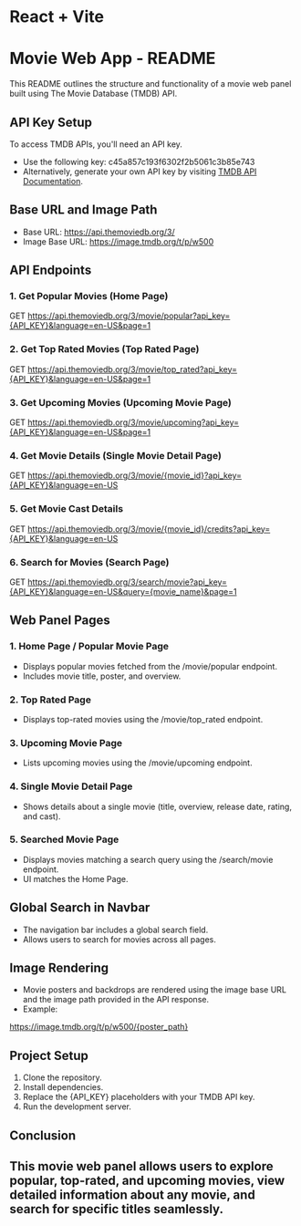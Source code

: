 # React + Vite

# Movie Web App - README

This README outlines the structure and functionality of a movie web panel built using The Movie Database (TMDB) API.

## API Key Setup
To access TMDB APIs, you'll need an API key.
- Use the following key: c45a857c193f6302f2b5061c3b85e743
- Alternatively, generate your own API key by visiting [TMDB API Documentation](https://www.themoviedb.org/documentation/api).

## Base URL and Image Path
- Base URL: https://api.themoviedb.org/3/
- Image Base URL: https://image.tmdb.org/t/p/w500

## API Endpoints

### 1. Get Popular Movies (Home Page)

GET https://api.themoviedb.org/3/movie/popular?api_key={API_KEY}&language=en-US&page=1


### 2. Get Top Rated Movies (Top Rated Page)

GET https://api.themoviedb.org/3/movie/top_rated?api_key={API_KEY}&language=en-US&page=1


### 3. Get Upcoming Movies (Upcoming Movie Page)

GET https://api.themoviedb.org/3/movie/upcoming?api_key={API_KEY}&language=en-US&page=1


### 4. Get Movie Details (Single Movie Detail Page)

GET https://api.themoviedb.org/3/movie/{movie_id}?api_key={API_KEY}&language=en-US


### 5. Get Movie Cast Details

GET https://api.themoviedb.org/3/movie/{movie_id}/credits?api_key={API_KEY}&language=en-US


### 6. Search for Movies (Search Page)

GET https://api.themoviedb.org/3/search/movie?api_key={API_KEY}&language=en-US&query={movie_name}&page=1


## Web Panel Pages

### 1. Home Page / Popular Movie Page
- Displays popular movies fetched from the /movie/popular endpoint.
- Includes movie title, poster, and overview.

### 2. Top Rated Page
- Displays top-rated movies using the /movie/top_rated endpoint.

### 3. Upcoming Movie Page
- Lists upcoming movies using the /movie/upcoming endpoint.

### 4. Single Movie Detail Page
- Shows details about a single movie (title, overview, release date, rating, and cast).

### 5. Searched Movie Page
- Displays movies matching a search query using the /search/movie endpoint.
- UI matches the Home Page.

## Global Search in Navbar
- The navigation bar includes a global search field.
- Allows users to search for movies across all pages.

## Image Rendering
- Movie posters and backdrops are rendered using the image base URL and the image path provided in the API response.
- Example:

https://image.tmdb.org/t/p/w500/{poster_path}


## Project Setup
1. Clone the repository.
2. Install dependencies.
3. Replace the {API_KEY} placeholders with your TMDB API key.
4. Run the development server.

## Conclusion
This movie web panel allows users to explore popular, top-rated, and upcoming movies, view detailed information about any movie, and search for specific titles seamlessly.
----
